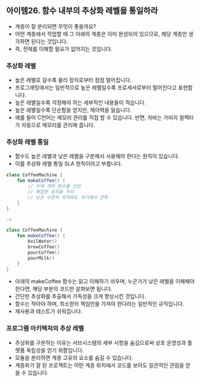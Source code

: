 ## 아이템26. 함수 내부의 추상화 레벨을 통일하라
- 계층이 잘 분리되면 무엇이 좋을까요?
- 어떤 계층에서 작업할 때 그 아래의 계층은 이미 완성되어 있으므로, 해당 계층만 생각하면 된다는 것입니다.
- 즉, 전체를 이해할 필요가 없어지는 것입니다.

### 추상화 레벨
- 높은 레벨로 갈수록 물리 장치로부터 점점 멀어집니다.
- 프로그래밍에서는 일반적으로 높은 레벨일수록 프로세서로부터 멀어진다고 표현합니다.
- 높은 레벨일수록 걱정해야 하는 세부적인 내용들이 적습니다.
- 높은 레벨일수록 단순함을 얻지만, 제어력을 잃습니다.
- 예를 들어 C언어는 메모리 관리를 직접 할 수 있습니다. 반면, 자바는 가비지 컬렉터가 자동으로 메모리를 관리해 줍니다.

### 추상화 레벨 통일
- 함수도 높은 레벨과 낮은 레벨을 구분해서 사용해야 한다는 원칙이 있습니다. 
- 이를 추상화 레벨 통일 SLA 원칙이라고 부릅니다.
```kotlin
class CoffeeMachine {
	fun makeCoffee() {
    	// 수백 개의 변수를 선언
        // 복잡한 로직을 처리
        // 낮은 수준의 최적화도 여기에서 잔뜩
    }
}

->

class CoffeeMachine {
	fun makeCoffee() {
    	boilWater()
        brewCoffee()
        pourCoffee()
        pourMilk()
    }
}
```
- 아래의 makeCoffee 함수는 읽고 이해하기 쉬우며, 누군가가 낮은 레벨을 이해해야 한다면, 해당 부분의 코드만 살펴보면 됩니다.
- 간단한 추상화를 추출해서 가독성을 크게 향상시킨 것입니다.
- 함수는 작아야 하며, 최소한의 책임만을 가져야 한다라는 일반적인 규칙입니다.
- 재사용과 테스트가 쉬워집니다.

### 프로그램 아키텍처의 추상 레벨
- 추상화를 구분하는 이유는 서브시스템의 세부 사항을 숨김으로써 상호 운영성과 플랫폼 독립성을 얻기 위함입니다.
- 모듈을 분리하면 계층 고유의 요소를 숨길 수 있습니다.
- 계층화가 잘 된 프로젝트는 어떤 계층 위치에서 코드를 보아도 일관적인 관점을 얻을 수 있습니다.